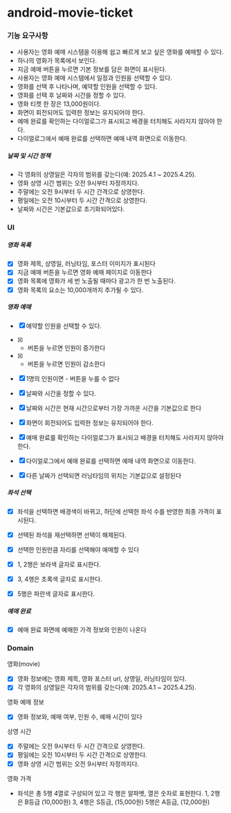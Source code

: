 # android-movie-ticket

### 기능 요구사항
- 사용자는 영화 예매 시스템을 이용해 쉽고 빠르게 보고 싶은 영화를 예매할 수 있다.
- 하나의 영화가 목록에서 보인다.
- 지금 예매 버튼을 누르면 기본 정보를 담은 화면이 표시된다.
- 사용자는 영화 예매 시스템에서 일정과 인원을 선택할 수 있다.
- 영화를 선택 후 나타나며, 예약할 인원을 선택할 수 있다.
- 영화를 선택 후 날짜와 시간을 정할 수 있다.
- 영화 티켓 한 장은 13,000원이다.
- 화면이 회전되어도 입력한 정보는 유지되어야 한다.
- 예매 완료를 확인하는 다이얼로그가 표시되고 배경을 터치해도 사라지지 않아야 한다.
- 다이얼로그에서 예매 완료를 선택하면 예매 내역 화면으로 이동한다.
##### 날짜 및 시간 정책
- 각 영화의 상영일은 각자의 범위를 갖는다(예: 2025.4.1 ~ 2025.4.25).
- 영화 상영 시간 범위는 오전 9시부터 자정까지다.
- 주말에는 오전 9시부터 두 시간 간격으로 상영한다.
- 평일에는 오전 10시부터 두 시간 간격으로 상영한다.
- 날짜와 시간은 기본값으로 초기화되어있다.

### UI
##### 영화 목록
- [x] 영화 제목, 상영일, 러닝타임, 포스터 이미지가 표시된다
- [x] 지금 예매 버튼을 누르면 영화 예매 페이지로 이동한다
- [x] 영화 목록에 영화가 세 번 노출될 때마다 광고가 한 번 노출된다.
- [x] 영화 목록의 요소는 10,000개까지 추가될 수 있다.

##### 영화 예매
- [x] 예약할 인원을 선택할 수 있다.
- [x] 
  + 버튼을 누르면 인원이 증가한다
- [x] 
  - 버튼을 누르면 인원이 감소한다
- [X] 1명의 인원이면 - 버튼을 누를 수 없다
- [x] 날짜와 시간을 정할 수 있다.
- [x] 날짜와 시간은 현재 시간으로부터 가장 가까운 시간을 기본값으로 한다
- [x] 화면이 회전되어도 입력한 정보는 유지되어야 한다.
- [X] 예매 완료를 확인하는 다이얼로그가 표시되고 배경을 터치해도 사라지지 않아야 한다.
- [X] 다이얼로그에서 예매 완료를 선택하면 예매 내역 화면으로 이동한다.
- [X] 다른 날짜가 선택되면 러닝타임의 위치는 기본값으로 설정된다


##### 좌석 선택

- [X] 좌석을 선택하면 배경색이 바뀌고, 하단에 선택한 좌석 수를 반영한 최종 가격이 표시된다.
- [x] 선택된 좌석을 재선택하면 선택이 해제된다.
- [x] 선택한 인원만큼 자리를 선택해야 예매할 수 있다
- [x] 1, 2행은 보라색 글자로 표시한다. 
- [x] 3, 4행은 초록색 글자로 표시한다.
- [x] 5행은 파란색 글자로 표시한다.


##### 예매 완료
- [x] 예매 완료 화면에 예매한 가격 정보와 인원이 나온다


### Domain

영화(movie)
- [X] 영화 정보에는 영화 제목, 영화 포스터 url, 상영일, 러닝타임이 있다.
- [X] 각 영화의 상영일은 각자의 범위를 갖는다(예: 2025.4.1 ~ 2025.4.25).

영화 예매 정보
- [x] 영화 정보와, 예매 여부, 인원 수, 예매 시간이 있다

상영 시간
- [x] 주말에는 오전 9시부터 두 시간 간격으로 상영한다.
- [x] 평일에는 오전 10시부터 두 시간 간격으로 상영한다.
- [x] 영화 상영 시간 범위는 오전 9시부터 자정까지다.

영화 가격
- 좌석은 총 5행 4열로 구성되어 있고 각 행은 알파벳, 열은 숫자로 표현한다.
  1, 2행은 B등급 (10,000원)
  3, 4행은 S등급, (15,000원)
  5행은 A등급, (12,000원)






